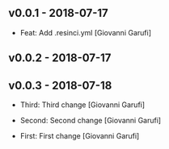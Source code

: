 ## v0.0.1 - 2018-07-17

* Feat: Add .resinci.yml [Giovanni Garufi]

## v0.0.2 - 2018-07-17

## v0.0.3 - 2018-07-18

* Third: Third change [Giovanni Garufi]
* Second: Second change [Giovanni Garufi]

* First: First change [Giovanni Garufi]
